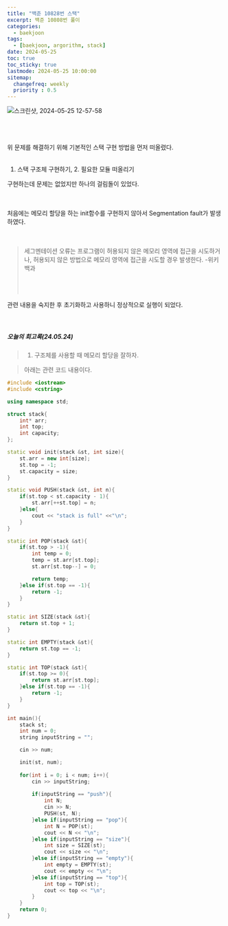 ```yaml
---
title: "백준 10828번 스택"
excerpt: 백준 10808번 풀이
categories: 
  - baekjoon
tags:
  - [baekjoon, argorithm, stack]
date: 2024-05-25
toc: true
toc_sticky: true
lastmode: 2024-05-25 10:00:00
sitemap:
  changefreq: weekly
  priority : 0.5
---
```


![스크린샷, 2024-05-25 12-57-58](https://github.com/kimdanji/kimdanji.github.io/assets/141463902/5e89833e-0856-4199-b320-95c8e8ad5e8d)

<br><br><br>
위 문제를 해결하기 위해 기본적인 스택 구현 방법을 먼저 떠올렸다.</br><br>
1. 스택 구조체 구현하기,  2. 필요한 모듈 떠올리기</br>


구현하는데 문제는 없었지만 하나의 걸림돌이 있었다. </br><br><br>


처음에는 메모리 할당을 하는 init함수를 구현하지 않아서 Segmentation fault가 발생하였다.<br><br><br>

> 세그멘테이션 오류는 프로그램이 허용되지 않은 메모리 영역에 접근을 시도하거나, 허용되지 않은 방법으로 메모리 영역에 접근을 시도할 경우 발생한다. -위키백과
<br><br><br><br>


관련 내용을 숙지한 후 초기화하고 사용하니 정상적으로 실행이 되었다.<br><br><br>

##### 오늘의 회고록(24.05.24)
> 1. 구조체를 사용할 때 메모리 할당을 잘하자.


> 아래는 관련 코드 내용이다. 

```cpp
#include <iostream>
#include <cstring>

using namespace std;

struct stack{
    int* arr;
    int top;
    int capacity;
};

static void init(stack &st, int size){
    st.arr = new int[size];
    st.top = -1;
    st.capacity = size; 
}

static void PUSH(stack &st, int n){
    if(st.top < st.capacity - 1){
        st.arr[++st.top] = n;
    }else{
        cout << "stack is full" <<"\n";
    }
}

static int POP(stack &st){
    if(st.top > -1){
        int temp = 0;
        temp = st.arr[st.top];
        st.arr[st.top--] = 0;

        return temp;
    }else if(st.top == -1){
        return -1;
    }
}

static int SIZE(stack &st){
    return st.top + 1;
}

static int EMPTY(stack &st){
    return st.top == -1;
}

static int TOP(stack &st){
    if(st.top >= 0){
        return st.arr[st.top];
    }else if(st.top == -1){
        return -1;
    }
}

int main(){
    stack st;
    int num = 0;
    string inputString = "";

    cin >> num;

    init(st, num);
    
    for(int i = 0; i < num; i++){
        cin >> inputString;
        
        if(inputString == "push"){
            int N;
            cin >> N;
            PUSH(st, N);
        }else if(inputString == "pop"){
            int N = POP(st);
            cout << N << "\n";
        }else if(inputString == "size"){
            int size = SIZE(st);
            cout << size << "\n";
        }else if(inputString == "empty"){
            int empty = EMPTY(st);
            cout << empty << "\n";
        }else if(inputString == "top"){
            int top = TOP(st);
            cout << top << "\n";
        }
    }
    return 0;
}
```
